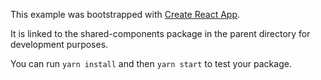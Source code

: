 This example was bootstrapped with [Create React App](https://github.com/facebook/create-react-app).

It is linked to the shared-components package in the parent directory for development purposes.

You can run `yarn install` and then `yarn start` to test your package.
